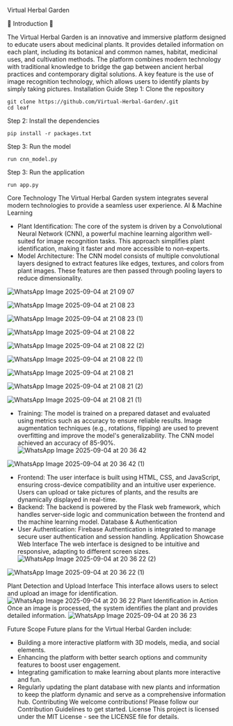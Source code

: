 Virtual Herbal Garden

🌟 Introduction 🌟

The Virtual Herbal Garden is an innovative and immersive platform designed to educate users about medicinal plants. It provides detailed information on each plant, including its botanical and common names, habitat, medicinal uses, and cultivation methods. The platform combines modern technology with traditional knowledge to bridge the gap between ancient herbal practices and contemporary digital solutions. A key feature is the use of image recognition technology, which allows users to identify plants by simply taking pictures.
Installation Guide
Step 1: Clone the repository

    git clone https://github.com/Virtual-Herbal-Garden/.git
    cd leaf

Step 2: Install the dependencies

    pip install -r packages.txt

Step 3: Run the model 

    run cnn_model.py

Step 3: Run the application

    run app.py

Core Technology
The Virtual Herbal Garden system integrates several modern technologies to provide a seamless user experience.
AI & Machine Learning
 * Plant Identification: The core of the system is driven by a Convolutional Neural Network (CNN), a powerful machine learning algorithm well-suited for image recognition tasks. This approach simplifies plant identification, making it faster and more accessible to non-experts.
 * Model Architecture: The CNN model consists of multiple convolutional layers designed to extract features like edges, textures, and colors from plant images. These features are then passed through pooling layers to reduce dimensionality.

![WhatsApp Image 2025-09-04 at 21 09 07](https://github.com/user-attachments/assets/f7c45ed9-782d-4da9-bf07-b91b243924a4)

![WhatsApp Image 2025-09-04 at 21 08 23](https://github.com/user-attachments/assets/cf8d5f08-ff63-4a42-98d8-a9beeb4dabd0)

![WhatsApp Image 2025-09-04 at 21 08 23 (1)](https://github.com/user-attachments/assets/0fb377ae-1da8-4903-8434-3fe350dab7b4)

![WhatsApp Image 2025-09-04 at 21 08 22](https://github.com/user-attachments/assets/6aa5a51f-2b7d-4e07-b052-1da1fb2d5fb6)

![WhatsApp Image 2025-09-04 at 21 08 22 (2)](https://github.com/user-attachments/assets/63b679bb-5c8d-4f17-bf61-c01196c4b1ae)

![WhatsApp Image 2025-09-04 at 21 08 22 (1)](https://github.com/user-attachments/assets/adf482d2-94c7-4274-b84d-88b7e240367c)

![WhatsApp Image 2025-09-04 at 21 08 21](https://github.com/user-attachments/assets/633b8dd5-3a31-4c06-b066-69dad341ea77)

![WhatsApp Image 2025-09-04 at 21 08 21 (2)](https://github.com/user-attachments/assets/97e9b5bc-1ba9-4d80-9025-0cfbcbe686c4)

![WhatsApp Image 2025-09-04 at 21 08 21 (1)](https://github.com/user-attachments/assets/58e4f1ef-9894-4006-bce8-05854cdfeb3b)

   
 * Training: The model is trained on a prepared dataset and evaluated using metrics such as accuracy to ensure reliable results. Image augmentation techniques (e.g., rotations, flipping) are used to prevent overfitting and improve the model's generalizability. The CNN model achieved an accuracy of 85-90%.
![WhatsApp Image 2025-09-04 at 20 36 42](https://github.com/user-attachments/assets/08647c74-5682-4db1-8e6f-915b0be0b3a9)

![WhatsApp Image 2025-09-04 at 20 36 42 (1)](https://github.com/user-attachments/assets/0837284b-1ec2-45ae-8b37-9a19b56c02ba)



 * Frontend: The user interface is built using HTML, CSS, and JavaScript, ensuring cross-device compatibility and an intuitive user experience. Users can upload or take pictures of plants, and the results are dynamically displayed in real-time.
 * Backend: The backend is powered by the Flask web framework, which handles server-side logic and communication between the frontend and the machine learning model. 
Database & Authentication
 * User Authentication: Firebase Authentication is integrated to manage secure user authentication and session handling.
Application Showcase
Web Interface
The web interface is designed to be intuitive and responsive, adapting to different screen sizes.
![WhatsApp Image 2025-09-04 at 20 36 22 (2)](https://github.com/user-attachments/assets/6aac08c8-ef75-403e-be89-321d1ae30c6e)

![WhatsApp Image 2025-09-04 at 20 36 22 (1)](https://github.com/user-attachments/assets/5fcd734b-fdfb-40a3-95f6-046777c039b0)


Plant Detection and Upload Interface
This interface allows users to select and upload an image for identification.
  ![WhatsApp Image 2025-09-04 at 20 36 22](https://github.com/user-attachments/assets/acd3ecb0-10b2-48ff-890a-a5aeb733244d)
Plant Identification in Action
Once an image is processed, the system identifies the plant and provides detailed information.
![WhatsApp Image 2025-09-04 at 20 36 23](https://github.com/user-attachments/assets/b112d2ee-0b4b-4603-a2d5-8ab4e918b15d)


Future Scope
Future plans for the Virtual Herbal Garden include:
 * Building a more interactive platform with 3D models, media, and social elements.
 * Enhancing the platform with better search options and community features to boost user engagement.
 * Integrating gamification to make learning about plants more interactive and fun.
 * Regularly updating the plant database with new plants and information to keep the platform dynamic and serve as a comprehensive information hub.
Contributing
We welcome contributions! Please follow our Contribution Guidelines to get started.
License
This project is licensed under the MIT License - see the LICENSE file for details.
